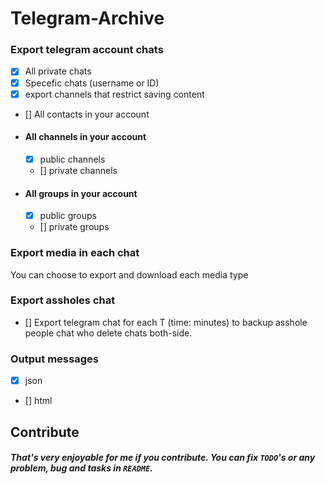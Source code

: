 # Telegram-Archive
### Export telegram account chats
 - [x] All private chats
 - [x] Specefic chats (username or ID)
 - [x] export channels that restrict saving content
 - [] All contacts in your account

- #### All channels in your account
    - [x] public channels
    - [] private channels
- #### All groups in your account
    - [x] public groups
    - [] private groups

### Export media in each chat
 You can choose to export and download each media type

### Export assholes chat
- [] Export telegram chat for each T (time: minutes) to backup asshole people chat who delete chats both-side.

### Output messages
- [x] json
- [] html

## Contribute
##### That's very enjoyable for me if you contribute. You can fix `TODO`'s or any problem, bug and tasks in `README`.
